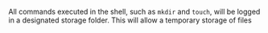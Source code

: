 All commands executed in the shell, such as `mkdir` and `touch`, will be logged in a designated storage folder. This will allow a temporary storage of files 
